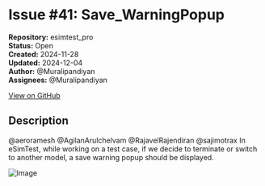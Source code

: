 # Issue #41: Save_WarningPopup 

**Repository:** esimtest_pro  
**Status:** Open  
**Created:** 2024-11-28  
**Updated:** 2024-12-04  
**Author:** @Muralipandiyan  
**Assignees:** @Muralipandiyan  

[View on GitHub](https://github.com/Simtestlab/esimtest_pro/issues/41)

## Description

@aeroramesh @AgilanArulchelvam @RajavelRajendiran @sajimotrax 
In eSimTest, while working on a test case, if we decide to terminate or switch to another model, a save warning popup should be displayed.

![Image](https://github.com/user-attachments/assets/8c468947-df62-44f6-98df-0ae8c2a11cce)
